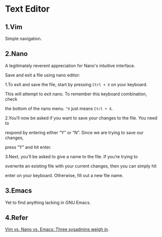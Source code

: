 # Text Editor

## 1.Vim

Simple navigation.

## 2.Nano

A legitimately reverent appreciation for Nano's intuitive interface.

Save and exit a file using nano editor:

1.To exit and save the file, start by pressing `Ctrl + X` on your keyboard.

This will attempt to exit nano. To remember this keyboard combination, check

the bottom of the nano menu. `^X` just means `Ctrl + X`.

2.You’ll now be asked if you want to save your changes to the file. You need to

respond by entering either “Y” or “N”. Since we are trying to save our changes,

press “Y” and hit enter.

3.Next, you’ll be asked to give a name to the file. If you’re trying to

overwrite an existing file with your current changes, then you can simply hit

enter on your keyboard. Otherwise, fill out a new file name.

## 3.Emacs

Yet to find anything lacking in GNU Emacs.

## 4.Refer

[Vim vs. Nano vs. Emacs: Three sysadmins weigh in](https://www.redhat.com/sysadmin/3-text-editors-compared).

